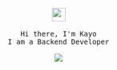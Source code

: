 <p align="center">
  <img src="https://user-images.githubusercontent.com/5679180/79618120-0daffb80-80be-11ea-819e-d2b0fa904d07.gif" width="27px">
 <br><br>
  <samp>
    Hi there, I'm Kayo <br>
    I am a Backend Developer <br>
    <br><img src="https://count.getloli.com/get/@:vante-dev?theme=asoul">
  </samp>
</p>
